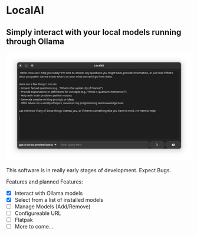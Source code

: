 # LocalAI
## Simply interact with your local models running through Ollama
![LocalAI Screenshot](/images/screenshot.png)

This software is in really early stages of development.  Expect Bugs.

Features and planned Features:
- [x] Interact with Ollama models
- [x] Select from a list of installed models
- [ ] Manage Models (Add/Remove)
- [ ] Configureable URL
- [ ] Flatpak
- [ ] More to come...
